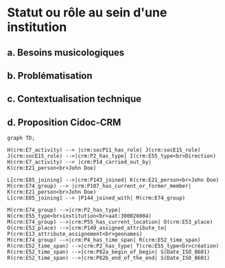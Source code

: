 # Statut ou rôle au sein d'une institution

## a. Besoins musicologiques

## b. Problématisation

## c. Contextualisation technique 

## d. Proposition Cidoc-CRM

```mermaid
graph TD;

H(crm:E7_activity) --> |crm:socP11_has_role| J(crm:socE15_role)
J(crm:socE15_role) -->|crm:P2_has_type| I(crm:E55_type<br>Direction)
H(crm:E7_activity) --> |crm:P14_carried_out_by| K(crm:E21_person<br>John Doe)

L[crm:E85_joining] -->|crm:P143_joined| K(crm:E21_person<br>John Doe)
M(crm:E74_group) --> |crm:P107_has_current_or_former_member| K(crm:E21_person<br>John Doe)
L[crm:E85_joining] --> |P144_joined_with| M(crm:E74_group)

M(crm:E74_group) -->|crm:P2_has_type| N(crm:E55_type<br>institution<br>aat:300026004)
M(crm:E74_group) -->|crm:P55_has_current_location| O(crm:E53_place)
O(crm:E53_place) -->|crm:P140_assigned_attribute_to| P(crm:E13_attribute_assignement<br>geonames)
M(crm:E74_group) -->|crm:P4_has_time_span| R(crm:E52_time_span)
R(crm:E52_time_span) -->|crm:P2_has_type| T(crm:E55_type<br>création)
R(crm:E52_time_span) -->|crm:P82a_begin_of_begin| S(Date_ISO_8601)
R(crm:E52_time_span) -->|crm:P82b_end_of_the_end| S(Date_ISO_8601)

```

